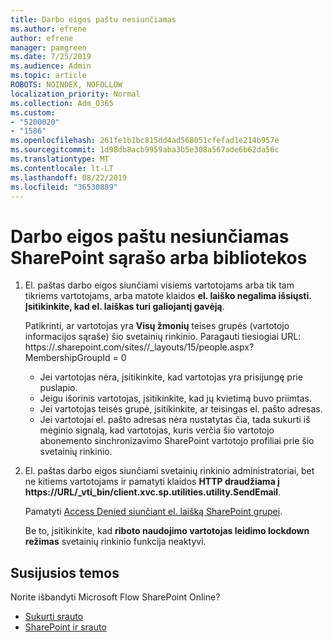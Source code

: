 ```yaml
---
title: Darbo eigos paštu nesiunčiamas
ms.author: efrene
author: efrene
manager: pamgreen
ms.date: 7/25/2019
ms.audience: Admin
ms.topic: article
ROBOTS: NOINDEX, NOFOLLOW
localization_priority: Normal
ms.collection: Adm_O365
ms.custom:
- "5200020"
- "1586"
ms.openlocfilehash: 261fe1b1bc815dd4ad568051cfefad1e214b957e
ms.sourcegitcommit: 1d98db8acb9959aba3b5e308a567ade6b62da56c
ms.translationtype: MT
ms.contentlocale: lt-LT
ms.lasthandoff: 08/22/2019
ms.locfileid: "36530889"
---
```

# <a name="workflow-email-is-not-being-sent-for-a-sharepoint-list-or-library"></a>Darbo eigos paštu nesiunčiamas SharePoint sąrašo arba bibliotekos

1. El. paštas darbo eigos siunčiami visiems vartotojams arba tik tam tikriems vartotojams, arba matote klaidos **el. laiško negalima išsiųsti. Įsitikinkite, kad el. laiškas turi galiojantį gavėją**.

    Patikrinti, ar vartotojas yra **Visų žmonių** teises grupės (vartotojo informacijos sąraše) šio svetainių rinkinio.  Paragauti tiesiogiai URL: https://<tenant>.sharepoint.com/sites/<sitename>/_layouts/15/people.aspx? MembershipGroupId = 0

    - Jei vartotojas nėra, įsitikinkite, kad vartotojas yra prisijungę prie puslapio. 
    - Jeigu išorinis vartotojas, įsitikinkite, kad jų kvietimą buvo priimtas.
    - Jei vartotojas teisės grupė, įsitikinkite, ar teisingas el. pašto adresas.
    - Jei vartotojai el. pašto adresas nėra nustatytas čia, tada sukurti iš mėginio signalą, kad vartotojas, kuris verčia šio vartotojo abonemento sinchronizavimo SharePoint vartotojo profiliai prie šio svetainių rinkinio.
 
2. El. paštas darbo eigos siunčiami svetainių rinkinio administratoriai, bet ne kitiems vartotojams ir pamatyti klaidos **HTTP draudžiama į <span>https:</span>//URL/_vti_bin/client.xvc.sp.utilities.utility.SendEmail**.
 

    Pamatyti [Access Denied siunčiant el. laišką SharePoint grupei](https://docs.microsoft.com/sharepoint/support/sharing-and-permissions/access-denied-when-send-an-email-to-groups).

    Be to, įsitikinkite, kad **riboto naudojimo vartotojas leidimo lockdown režimas** svetainių rinkinio funkcija neaktyvi.


## <a name="related-topics"></a>Susijusios temos
Norite išbandyti Microsoft Flow SharePoint Online?
- [Sukurti srauto](https://support.office.com/article/Create-a-flow-for-a-list-or-library-in-SharePoint-Online-or-OneDrive-for-Business-a9c3e03b-0654-46af-a254-20252e580d01) 
- [SharePoint ir srauto](https://flow.microsoft.com/blog/sharepoint-and-flow/) 


